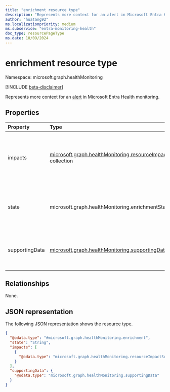 ```yaml
---
title: "enrichment resource type"
description: "Represents more context for an alert in Microsoft Entra Health monitoring."
author: "huatang92"
ms.localizationpriority: medium
ms.subservice: "entra-monitoring-health"
doc_type: resourcePageType
ms.date: 10/09/2024
---
```


# enrichment resource type

Namespace: microsoft.graph.healthMonitoring

[!INCLUDE [beta-disclaimer](../../includes/beta-disclaimer.md)]

Represents more context for an [alert](../resources/healthmonitoring-alert.md) in Microsoft Entra Health monitoring.

## Properties
|Property|Type|Description|
|:---|:---|:---|
|impacts|[microsoft.graph.healthMonitoring.resourceImpactSummary](../resources/healthmonitoring-resourceimpactsummary.md) collection|A collection of resource impact summaries that gives a high level view of the kind of resources that were impacted and to what degree.|
|state|microsoft.graph.healthMonitoring.enrichmentState|The current enrichment state of the alert. The possible values are: `none`, `inProgress`, `enriched`, `unknownFutureValue`.|
|supportingData|[microsoft.graph.healthMonitoring.supportingData](../resources/healthmonitoring-supportingdata.md)|A collection of supportingData locations that can be queried for debugging the alert.|

## Relationships
None.

## JSON representation
The following JSON representation shows the resource type.
<!-- {
  "blockType": "resource",
  "@odata.type": "microsoft.graph.healthMonitoring.enrichment"
}
-->
``` json
{
  "@odata.type": "#microsoft.graph.healthMonitoring.enrichment",
  "state": "String",
  "impacts": [
    {
      "@odata.type": "microsoft.graph.healthMonitoring.resourceImpactSummary"
    }
  ],
  "supportingData": {
    "@odata.type": "microsoft.graph.healthMonitoring.supportingData"
  }
}
```

